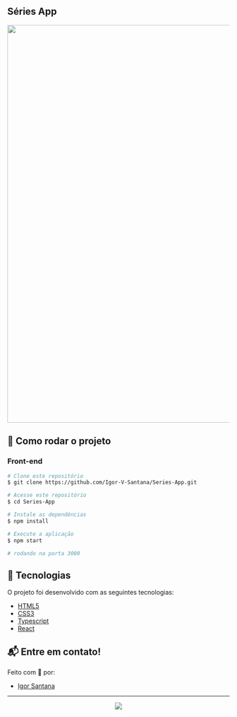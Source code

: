 ## Séries App

<p align="center">
  <img src="https://i.imgur.com/s4p9w8H.png" width="900">
</p>

## 🧭 Como rodar o projeto

### Front-end

```bash
# Clone este repositório
$ git clone https://github.com/Igor-V-Santana/Series-App.git

# Acesse este repositório
$ cd Series-App

# Instale as dependências
$ npm install

# Execute a aplicação
$ npm start

# rodando na porta 3000
```

## 🚀 Tecnologias

O projeto foi desenvolvido com as seguintes tecnologias:

- [HTML5](https://developer.mozilla.org/pt-BR/docs/Web/HTML)
- [CSS3](https://developer.mozilla.org/pt-BR/docs/Web/CSS)
- [Typescript](https://www.typescriptlang.org/)
- [React](https://pt-br.reactjs.org/)

## 📬 Entre em contato!

Feito com 💙 por:

- [Igor Santana](https://github.com/Igor-V-Santana)

---

<p align="center">
<img src="https://media.giphy.com/media/hvRJCLFzcasrR4ia7z/giphy.gif"> 
</p>
